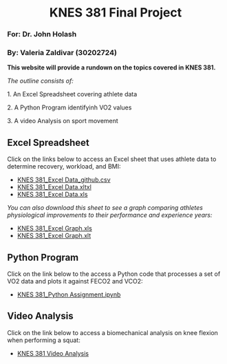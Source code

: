 # <center>KNES 381 Final Project</center>
### For: Dr. John Holash 
### By: Valeria Zaldivar (30202724)

**This website will provide a rundown on the topics covered in KNES 381.**

*The outline consists of:*
<p>1. An Excel Spreadsheet covering athlete data</p>
<p>2. A Python Program identifyinh VO2 values</p> 
<p>3. A video Analysis on sport movement</p>
 

## **Excel Spreadsheet**
<p>Click on the links below to access an Excel sheet that uses athlete data to determine recovery, workload, and BMI:</p>

- [KNES 381_Excel Data_github.csv](https://github.com/user-attachments/files/19679017/Excel.data_final.project_github.csv)
- [KNES 381_Excel Data.xltxl](https://github.com/valeria-zaldivar/Knes381/blob/771bf3447eaa43f3e5896032929fb5963431ce4a/images/Excel%20data_final%20project%20(1).xltx)
- [KNES 381_Excel Data.xls](https://github.com/valeria-zaldivar/Knes381/blob/6ca23d051b8fa11c9ce46a8e81f3c83c57496de9/ExcelAthleteData_Final%20Project_github%20(1).xls)

*You can also download this sheet to see a graph comparing athletes physiological improvements to their performance and experience years:*
- [KNES 381_Excel Graph.xls](https://github.com/valeria-zaldivar/Knes381/blob/91a3d47460d3c12f9df26af1fbf71bacc979eb22/ExcelGraphics_Final%20Project_github.xls)
- [KNES 381_Excel Graph.xlt](https://github.com/valeria-zaldivar/Knes381/blob/1d202fbea56de42ff8e09c70ed5e616017d18c85/ExcelGraphics_FinalProject_github.xlt)

## **Python Program**
<p>Click on the link below to the access a Python code that processes a set of VO2 data and plots it against FECO2 and VCO2:</p>
 
- [KNES 381_Python Assignment.ipynb](https://github.com/valeria-zaldivar/Knes381/blob/b3714e8d70bb99c537d17a93164c497e7c42fa1f/KNES%20381_Python%20Assignment.ipynb#L1)

## **Video Analysis** 
<p>Click on the link below to access a biomechanical analysis on knee flexion when performing a squat:</p>

- [KNES 381 Video Analysis](https://github.com/valeria-zaldivar/Knes381/blob/003208932714e94b7184b5864ca815eef116efca/Video%20Analysis.mov)



